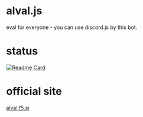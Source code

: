# alval.js
eval for everyone - you can use discord.js by this bot.  
# status
[![Readme Card](https://github-readme-stats.vercel.app/api/pin/?username=Googlefan256&repo=alval.js)](https://github.com/anuraghazra/github-readme-stats)
# official site
[alval.f5.si](https://alval.f5.si/)
